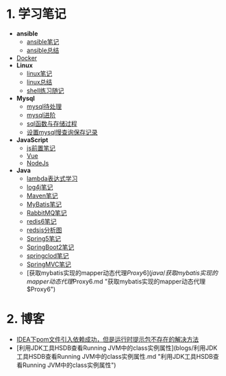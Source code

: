 # 1. 学习笔记

+ **ansible**
  + [ansible笔记](ansible/ansible笔记.md "ansible笔记")
  + [ansible总结](ansible/ansible总结.md "ansible总结")
+ [Docker](docker/docker笔记.md "docker笔记")
+ **Linux**
  + [linux笔记](linux/linux笔记.md "linux笔记")
  + [linux总结](linux/linux总结.md "linux总结")
  + [shell练习随记](linux/shell练习随记.md "shell练习随记")
+ **Mysql**
  + [mysql待处理](mysql/mysql待处理.md "mysql待处理")
  + [mysql进阶](mysql/mysql进阶.md "mysql进阶")
  + [sql函数与存储过程](mysql/sql函数与存储过程.md "sql函数与存储过程")
  + [设置mysql慢查询保存记录](mysql/设置mysql慢查询保存记录.md "设置mysql慢查询保存记录")
+ **JavaScript**
  + [js前置笔记](javascript/js前置笔记.md "js前置笔记")
  + [Vue](javascript/vue笔记.md "Vue笔记")
  + [NodeJs](javascript/nodeJS笔记.md "NodeJs笔记")
+ **Java**
  + [lambda表达式学习](java/lambda表达式学习.md "lambda表达式学习")
  + [log4j笔记](java/log4j笔记.md "log4j笔记")
  + [Maven笔记](java/Maven笔记.md "Maven笔记")
  + [MyBatis笔记](java/MyBatis笔记.md "MyBatis笔记")
  + [RabbitMQ笔记](java/RabbitMQ笔记.md "RabbitMQ笔记")
  + [redis6笔记](java/redis6笔记.md "redis6笔记")
  + [redsis分析图](java/redsis分析图.md "redsis分析图")
  + [Spring5笔记](java/Spring5笔记.md "Spring5笔记")
  + [SpringBoot2笔记](java/SpringBoot2笔记.md "SpringBoot2笔记")
  + [springclod笔记](java/springclod笔记.md "springclod笔记")
  + [SpringMVC笔记](java/SpringMVC笔记.md "SpringMVC笔记")
  + [获取mybatis实现的mapper动态代理$Proxy6](java/获取mybatis实现的mapper动态代理$Proxy6.md "获取mybatis实现的mapper动态代理$Proxy6")

# 2. 博客
+ [IDEA下pom文件引入依赖成功，但是运行时提示包不存在的解决方法](blogs/IDEA下pom文件引入依赖成功，但是运行时提示包不存在的解决方法.md "IDEA下pom文件引入依赖成功，但是运行时提示包不存在的解决方法")
+ [利用JDK工具HSDB查看Running JVM中的class实例属性](blogs/利用JDK工具HSDB查看Running JVM中的class实例属性.md "利用JDK工具HSDB查看Running JVM中的class实例属性")
